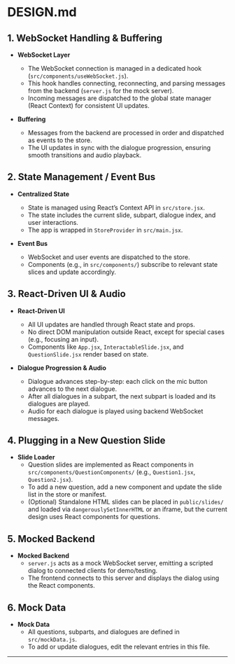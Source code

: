 # DESIGN.md

## 1. WebSocket Handling & Buffering

- **WebSocket Layer**  
  - The WebSocket connection is managed in a dedicated hook (`src/components/useWebSocket.js`).
  - This hook handles connecting, reconnecting, and parsing messages from the backend (`server.js` for the mock server).
  - Incoming messages are dispatched to the global state manager (React Context) for consistent UI updates.

- **Buffering**  
  - Messages from the backend are processed in order and dispatched as events to the store.
  - The UI updates in sync with the dialogue progression, ensuring smooth transitions and audio playback.

## 2. State Management / Event Bus

- **Centralized State**  
  - State is managed using React’s Context API in `src/store.jsx`.
  - The state includes the current slide, subpart, dialogue index, and user interactions.
  - The app is wrapped in `StoreProvider` in `src/main.jsx`.

- **Event Bus**  
  - WebSocket and user events are dispatched to the store.
  - Components (e.g., in `src/components/`) subscribe to relevant state slices and update accordingly.

## 3. React-Driven UI & Audio

- **React-Driven UI**  
  - All UI updates are handled through React state and props.
  - No direct DOM manipulation outside React, except for special cases (e.g., focusing an input).
  - Components like `App.jsx`, `InteractableSlide.jsx`, and `QuestionSlide.jsx` render based on state.

- **Dialogue Progression & Audio**  
  - Dialogue advances step-by-step: each click on the mic button advances to the next dialogue.
  - After all dialogues in a subpart, the next subpart is loaded and its dialogues are played.
  - Audio for each dialogue is played using backend WebSocket messages.

## 4. Plugging in a New Question Slide

- **Slide Loader**  
  - Question slides are implemented as React components in `src/components/QuestionComponents/` (e.g., `Question1.jsx`, `Question2.jsx`).
  - To add a new question, add a new component and update the slide list in the store or manifest.
  - (Optional) Standalone HTML slides can be placed in `public/slides/` and loaded via `dangerouslySetInnerHTML` or an iframe, but the current design uses React components for questions.

## 5. Mocked Backend

- **Mocked Backend**  
  - `server.js` acts as a mock WebSocket server, emitting a scripted dialog to connected clients for demo/testing.
  - The frontend connects to this server and displays the dialog using the React components.

## 6. Mock Data

- **Mock Data**  
  - All questions, subparts, and dialogues are defined in `src/mockData.js`.
  - To add or update dialogues, edit the relevant entries in this file.

---
